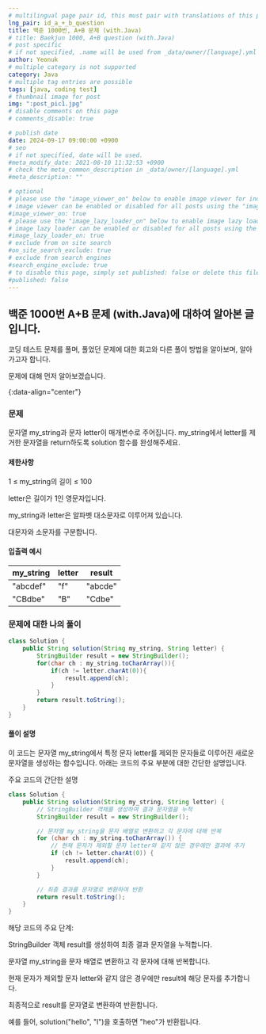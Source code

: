 ```yaml
---
# multilingual page pair id, this must pair with translations of this page. (This name must be unique)
lng_pair: id_a_+_b_question
title: 백준 1000번, A+B 문제 (with.Java)
# title: Baekjun 1000, A+B question (with.Java)
# post specific
# if not specified, .name will be used from _data/owner/[language].yml
author: Yeonuk
# multiple category is not supported
category: Java
# multiple tag entries are possible
tags: [java, coding test]
# thumbnail image for post
img: ":post_pic1.jpg"
# disable comments on this page
# comments_disable: true

# publish date
date: 2024-09-17 09:00:00 +0900
# seo
# if not specified, date will be used.
#meta_modify_date: 2021-08-10 11:32:53 +0900
# check the meta_common_description in _data/owner/[language].yml
#meta_description: ""

# optional
# please use the "image_viewer_on" below to enable image viewer for individual pages or posts (_posts/ or [language]/_posts folders).
# image viewer can be enabled or disabled for all posts using the "image_viewer_posts: true" setting in _data/conf/main.yml.
#image_viewer_on: true
# please use the "image_lazy_loader_on" below to enable image lazy loader for individual pages or posts (_posts/ or [language]/_posts folders).
# image lazy loader can be enabled or disabled for all posts using the "image_lazy_loader_posts: true" setting in _data/conf/main.yml.
#image_lazy_loader_on: true
# exclude from on site search
#on_site_search_exclude: true
# exclude from search engines
#search_engine_exclude: true
# to disable this page, simply set published: false or delete this file
#published: false
---
```


<!-- outline-start -->

## 백준 1000번 A+B 문제 (with.Java)에 대하여 알아본 글입니다.

코딩 테스트 문제를 풀며, 풀었던 문제에 대한 회고와 다른 풀이 방법을 알아보며, 알아가고자 합니다.

문제에 대해 먼저 알아보겠습니다.

{:data-align="center"}

<!-- outline-end -->

### 문제

문자열 my_string과 문자 letter이 매개변수로 주어집니다. my_string에서 letter를 제거한 문자열을 return하도록 solution 함수를 완성해주세요.

#### 제한사항

1 ≤ my_string의 길이 ≤ 100

letter은 길이가 1인 영문자입니다.

my_string과 letter은 알파벳 대소문자로 이루어져 있습니다.

대문자와 소문자를 구분합니다.

#### 입출력 예시

| my_string | letter | result  |
| --------- | ------ | ------- |
| "abcdef"  | "f"    | "abcde" |
| "CBdbe"   | "B"    | "Cdbe"  |

### 문제에 대한 나의 풀이

```java
class Solution {
    public String solution(String my_string, String letter) {
        StringBuilder result = new StringBuilder();
        for(char ch : my_string.toCharArray()){
            if(ch != letter.charAt(0)){
                result.append(ch);
            }
        }
        return result.toString();
    }
}
```

#### 풀이 설명

이 코드는 문자열 my_string에서 특정 문자 letter를 제외한 문자들로 이루어진 새로운 문자열을 생성하는 함수입니다. 아래는 코드의 주요 부분에 대한 간단한 설명입니다.

주요 코드의 간단한 설명

```java
class Solution {
    public String solution(String my_string, String letter) {
        // StringBuilder 객체를 생성하여 결과 문자열을 누적
        StringBuilder result = new StringBuilder();

        // 문자열 my_string을 문자 배열로 변환하고 각 문자에 대해 반복
        for (char ch : my_string.toCharArray()) {
            // 현재 문자가 제외할 문자 letter와 같지 않은 경우에만 결과에 추가
            if (ch != letter.charAt(0)) {
                result.append(ch);
            }
        }

        // 최종 결과를 문자열로 변환하여 반환
        return result.toString();
    }
}
```

해당 코드의 주요 단계:

StringBuilder 객체 result를 생성하여 최종 결과 문자열을 누적합니다.

문자열 my_string을 문자 배열로 변환하고 각 문자에 대해 반복합니다.

현재 문자가 제외할 문자 letter와 같지 않은 경우에만 result에 해당 문자를 추가합니다.

최종적으로 result를 문자열로 변환하여 반환합니다.

예를 들어, solution("hello", "l")을 호출하면 "heo"가 반환됩니다.
